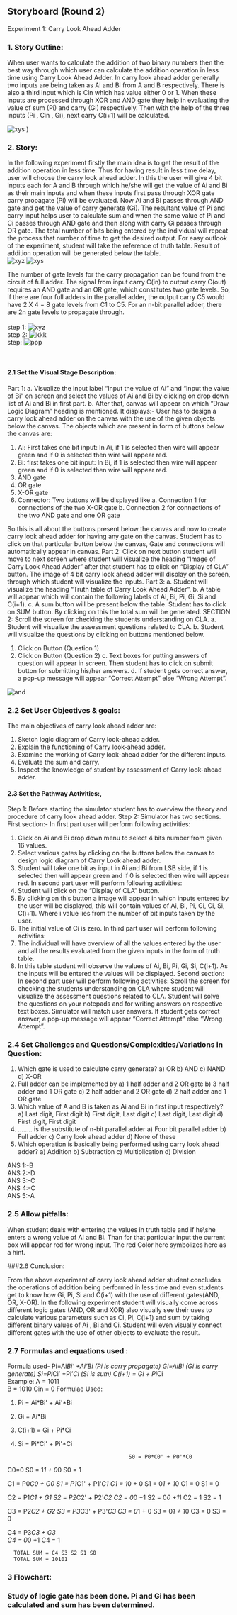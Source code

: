 ## Storyboard (Round 2)

Experiment 1: Carry Look Ahead Adder

### 1. Story Outline:

When user wants to calculate the addition of two binary numbers then the best way through which user can calculate the addition operation in less time using Carry Look Ahead Adder. In carry look ahead adder generally two inputs are being taken as Ai and Bi from A and B respectively. There is also a third input which is Cin which has value either 0 or 1. When these inputs are processed through XOR and AND gate they help in evaluating the value of sum (Pi) and carry (Gi) respectively. Then with the help of the three inputs (Pi , Cin , Gi), next carry C(i+1) will be calculated.

![xys](images/100.jpg)
)
### 2. Story:

In the following experiment firstly the main idea is to get the result of the addition operation in less time. Thus for having result in less time delay, user will choose the carry look ahead adder. In this the  user will give 4 bit inputs each for A and B through which he/she will get the value of Ai and Bi as their main inputs and when these inputs first pass through XOR gate carry propagate (Pi) will be evaluated. Now Ai and Bi passes through AND gate and get the value of carry generate (Gi). The resultant value of Pi and carry input helps user to calculate sum and when the same value of Pi and Ci passes through AND gate and then along with carry Gi passes through OR gate. The total number of bits being entered by the individual will repeat the process that number of time to get the desired output. For easy outlook of the experiment, student will take the reference of truth table. Result of addition operation will be generated below the table.  
![xyz](images/200.png)
![xys](images/Table.png)
        
The number of gate levels for the carry propagation can be found from the circuit of full adder. The signal from input carry C(in) to output carry C(out) requires an AND gate and an OR gate, which constitutes two gate levels. So, if there are four full adders in the parallel adder, the output carry C5 would have 2 X 4 = 8 gate levels from C1 to C5. For an n-bit parallel adder, there are 2n gate levels to propagate through.</br></br>
step 1:
![xyz](images/abc.png)
</br>
step 2:
![kkk](images/qwe.png)
</br>
step:
![ppp](images/asd.png)




<br>

#### 2.1 Set the Visual Stage Description:
Part 1: a. Visualize the input label “Input the value of Ai” and “Input the value of Bi” on screen and select the values of Ai and Bi by clicking on drop down list of Ai and Bi in first part. 
b. After that, canvas will appear on which “Draw Logic Diagram” heading is mentioned. It displays:- User has to design a carry look ahead adder on the canvas with the use of the given objects below the canvas. The objects which are present in form of buttons below the canvas are:
1. Ai: First takes one bit input: In Ai, if 1 is selected then wire will appear green and if 0 is selected then wire will appear red. 
2. Bi: first takes one bit input: In Bi, if 1 is selected then wire will appear green and if 0 is selected then wire will appear red. 
3. AND gate
4. OR gate
5. X-OR gate
6. Connector: Two buttons will be displayed like
a. Connection 1 for connections of the two X-OR gate
b. Connection 2  for connections of the two AND gate and one OR gate

So this is all about the buttons present below the canvas and now to create carry look ahead adder for having any gate on the canvas. Student has to click on that particular button below the canvas, Gate and connections will automatically appear in canvas. 
Part 2: Click on next button student will move to next screen where student will visualize the heading “Image of Carry Look Ahead Adder” after that student has to click on “Display of CLA” button. The image of 4 bit carry look ahead adder will display on the screen, through which student will visualize the inputs. 
Part 3: a. Student will visualize the heading “Truth table of Carry Look Ahead Adder”.
b. A table will appear which will contain the following labels of Ai, Bi, Pi, Gi, Si and C(i+1).
c. A sum button will be present below the table. Student has to click on SUM button. By clicking on this the total sum will be generated.
SECTION 2: Scroll the screen for checking the students understanding on CLA.
a.	Student will visualize the assessment questions related to CLA.
b.	Student will visualize the questions by clicking on buttons mentioned below.
1.	Click on Button (Question 1)
2.	Click on Button (Question 2)
c.	Text boxes for putting answers of question will appear in screen. Then student has to click on submit button for submitting his/her answers. 
d.	If student gets correct answer, a pop-up message will appear “Correct Attempt” else “Wrong Attempt”. 
 
![and](mindmap/image2.jpg)</br>

### 2.2 Set User Objectives & goals:

The main objectives of carry look ahead adder are: 
1. Sketch logic diagram of Carry look-ahead adder. 
2. Explain the functioning of Carry look-ahead adder.
3. Examine the working of Carry look-ahead adder for the different inputs.
4. Evaluate the sum and carry.	
5. Inspect the knowledge of student by assessment of Carry look-ahead adder.

#### 2.3 Set the Pathway Activities:,

Step 1: Before starting the simulator student has to overview the theory and procedure of carry look ahead adder.
Step 2: Simulator has two sections. 
First section:- In first part user will perform following activities:
1.	Click on Ai and Bi drop down menu to select 4 bits number from given 16 values.
2.	Select various gates by clicking on the buttons below the canvas to design logic diagram of Carry Look ahead adder. 
3.	Student will take one bit as input in Ai and Bi from LSB side, if 1 is selected then will appear green and if 0 is selected then wire will appear red. 
In second part user will perform following activities:
1.	Student will click on the “Display of CLA” button. 
2.	By clicking on this button a image will appear in which inputs entered by the user will be displayed, this will contain values of Ai, Bi, Pi, Gi, Ci, Si, C(i+1). Where i value lies from the number of bit inputs taken by the user. 
3.	The initial value of Ci is zero.
In third part user will perform following activities: 
1.	The individual will have overview of all the values entered by the user and all the results evaluated from the given inputs in the form of truth table. 
2.	In this table student will observe the values of Ai, Bi, Pi, Gi, Si, C(i+1). As the inputs will be entered the values will be displayed.
Second section: In second part user will perform following activities:
Scroll the screen for checking the students understanding on CLA where student will visualize the assessment questions related to CLA. Student will solve the questions on your notepads and for writing answers on respective text boxes. Simulator will match user answers. If student gets correct answer, a pop-up message will appear “Correct Attempt” else “Wrong Attempt”. 


### 2.4 Set Challenges and Questions/Complexities/Variations in Question:

1. Which gate is used to calculate carry generate?
 a) OR
 b) AND
 c) NAND
 d) X-OR
2. Full adder can be implemented by
 a) 1 half adder and 2 OR gate
 b) 3 half adder and 1 OR gate
 c) 2 half adder and 2 OR gate
 d) 2 half adder and 1 OR gate
3. Which value of A and B is taken as Ai and Bi in first input respectively?
 a) Last digit, First digit
 b) First digit, Last digit
 c) Last digit, Last digit
 d) First digit, First digit
4. ........ is the substitute of n-bit parallel adder
 a) Four bit parallel adder
 b) Full adder
 c) Carry look ahead adder
 d) None of these
5. Which operation is basically being performed using carry look ahead adder?
 a) Addition
 b) Subtraction
 c) Multiplication
 d) Division

ANS 1:-B</br>
ANS 2:-D</br>
ANS 3:-C</br>
ANS 4:-C</br>
ANS 5:-A</br>

### 2.5  Allow pitfalls:

When student deals with entering the values in truth table and if he\she enters a wrong value of Ai and Bi. Than for that particular input the current box will appear red for wrong input. The red Color here symbolizes here as a hint.

###2.6 Cunclusion:

From the above experiment of carry look ahead adder student concludes the operations of addition being performed in less time and even students get to know how Gi, Pi, Si and C(i+1) with the use of different gates(AND, OR, X-OR). 
In the following experiment student will visually come across different logic gates (AND, OR and XOR) also visually see their uses to calculate various parameters such as Ci, Pi, C(i+1) and sum by taking different binary values of Ai , Bi and Ci. Student will even visually connect different gates with the use of other objects to evaluate the result.



### 2.7 Formulas and equations used :

 Formula used-
                             Pi=Ai*Bi’ +Ai’*Bi              (Pi is carry propagate)
                             Gi=Ai*Bi                             (Gi is carry generate)
                             Si=Pi*Ci’ +Pi’*Ci               (Si is sum)
                             C(i+1) = Gi + Pi*Ci        
Example: 
A = 1011             
B = 1010
Cin = 0
Formulae Used:
  1) Pi = Ai*Bi' + Ai'*Bi
  2) Gi = Ai*Bi
  3) C(i+1) = Gi + Pi*Ci
  4) Si = Pi*Ci' + Pi'*Ci

                                            S0 = P0*C0' + P0'*C0
   C0=0                                     S0 = 1*1 + 0*0
                                            S0 = 1

  C1 = P0*C0 + G0                           S1 = P1*C1' + P1'*C1
  C1 = 1*0 + 0                              S1 = 0*1 + 1*0
  C1 = 0                                    S1 = 0

  C2 = P1*C1 + G1                           S2 = P2*C2' + P2'*C2
  C2 = 0*0 +1                               S2 = 0*0 +1*1
  C2 = 1                                    S2 = 1

  C3 = P2*C2 + G2                          S3 = P3*C3' + P3'*C3
  C3 = 0*1 + 0                             S3 = 0*1 + 1*0
  C3 = 0                                   S3 = 0

  C4 = P3*C3 + G3                        
  C4 = 0*0 +1
  C4 = 1
      
      TOTAL SUM = C4 S3 S2 S1 S0
      TOTAL SUM = 10101                    

### 3 Flowchart:

 


###  Study of logic gate has been done. Pi and Gi has been calculated and sum has been determined.






